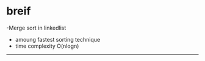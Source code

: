# breif
-Merge sort in linkedlist 
- amoung fastest sorting technique
- time complexity O(nlogn)
---